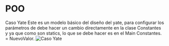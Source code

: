 # POO
Caso Yate
Este es un modelo básico del diseño del yate, para configurar los parámetros de debe hacer un cambio directamente en la clase Constantes y ya que como son statics, lo que se debe hacer es en el Main Constantes.           = NuevoValor.
![Caso Yate](https://user-images.githubusercontent.com/103080938/187837685-79f7178a-de5b-4142-9cc4-dcb26d664fc3.png)
